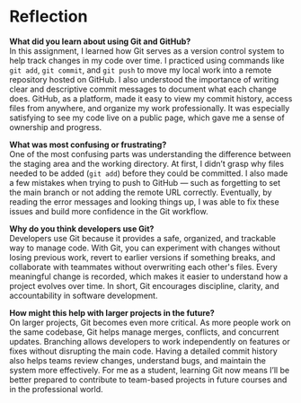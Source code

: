 # Reflection

**What did you learn about using Git and GitHub?**  
In this assignment, I learned how Git serves as a version control system to help track changes in my code over time. I practiced using commands like `git add`, `git commit`, and `git push` to move my local work into a remote repository hosted on GitHub. I also understood the importance of writing clear and descriptive commit messages to document what each change does. GitHub, as a platform, made it easy to view my commit history, access files from anywhere, and organize my work professionally. It was especially satisfying to see my code live on a public page, which gave me a sense of ownership and progress.

**What was most confusing or frustrating?**  
One of the most confusing parts was understanding the difference between the staging area and the working directory. At first, I didn’t grasp why files needed to be added (`git add`) before they could be committed. I also made a few mistakes when trying to push to GitHub — such as forgetting to set the main branch or not adding the remote URL correctly. Eventually, by reading the error messages and looking things up, I was able to fix these issues and build more confidence in the Git workflow.

**Why do you think developers use Git?**  
Developers use Git because it provides a safe, organized, and trackable way to manage code. With Git, you can experiment with changes without losing previous work, revert to earlier versions if something breaks, and collaborate with teammates without overwriting each other's files. Every meaningful change is recorded, which makes it easier to understand how a project evolves over time. In short, Git encourages discipline, clarity, and accountability in software development.

**How might this help with larger projects in the future?**  
On larger projects, Git becomes even more critical. As more people work on the same codebase, Git helps manage merges, conflicts, and concurrent updates. Branching allows developers to work independently on features or fixes without disrupting the main code. Having a detailed commit history also helps teams review changes, understand bugs, and maintain the system more effectively. For me as a student, learning Git now means I’ll be better prepared to contribute to team-based projects in future courses and in the professional world.
